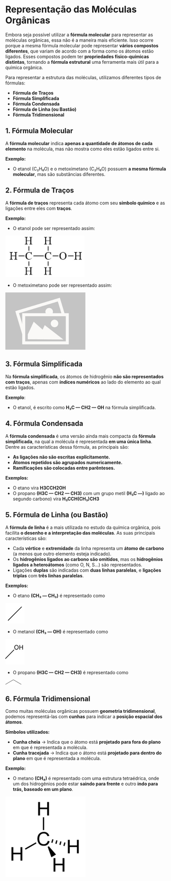 # Representação das Moléculas Orgânicas

Embora seja possível utilizar a **fórmula molecular** para representar as moléculas orgânicas, essa não é a maneira mais eficiente. Isso ocorre porque a mesma fórmula molecular pode representar **vários compostos diferentes**, que variam de acordo com a forma como os átomos estão ligados. Esses compostos podem ter **propriedades físico-químicas distintas**, tornando a **fórmula estrutural** uma ferramenta mais útil para a química orgânica.

Para representar a estrutura das moléculas, utilizamos diferentes tipos de fórmulas:

- **Fórmula de Traços**
- **Fórmula Simplificada**
- **Fórmula Condensada**
- **Fórmula de Linha (ou Bastão)**
- **Fórmula Tridimensional**

## 1. Fórmula Molecular

A **fórmula molecular** indica **apenas a quantidade de átomos de cada elemento** na molécula, mas não mostra como eles estão ligados entre si.

**Exemplo:**

- O etanol (C₂H₆O) e o metoximetano (C₂H₆O) possuem **a mesma fórmula molecular**, mas são substâncias diferentes.

## 2. Fórmula de Traços

A **fórmula de traços** representa cada átomo com seu **símbolo químico** e as ligações entre eles com **traços**.

**Exemplo:**

- O etanol pode ser representado assim:

<img src='/docs/public/images/representacao-das-moleculas-organicas/etanol.jpg' alt="Etanol" />

- O metoximetano pode ser representado assim:

<img src='/docs/public/images/representacao-das-moleculas-organicas/missing.jpg' alt="Sem imagem disponível" width=250 />

## 3. Fórmula Simplificada

Na **fórmula simplificada**, os átomos de hidrogênio **não são representados com traços**, apenas com **índices numéricos** ao lado do elemento ao qual estão ligados.

**Exemplo**:

- O etanol, é escrito como **H₃C — CH2 — OH** na fórmula simplificada.

## 4. Fórmula Condensada

A **fórmula condensada** é uma versão ainda mais compacta da **fórmula simplificada**, na qual a molécula é representada **em uma única linha**. Dentre as características dessa fórmula, as principais são:

- **As ligações não são escritas explicitamente.**
- **Átomos repetidos são agrupados numericamente.**
- **Ramificações são colocadas entre parênteses.**

**Exemplos:**

- O etano vira **H3CCH2OH**
- O propano **(H3C — CH2 — CH3)** com um grupo metil **(H₃C —)** ligado ao segundo carbono) vira **H₃CCH(CH₃)CH3**

## 5. Fórmula de Linha (ou Bastão)

A **fórmula de linha** é a mais utilizada no estudo da química orgânica, pois facilita **o desenho e a interpretação das moléculas**. As suas principais características são:

- Cada **vértice** e **extremidade** da linha representa um **átomo de carbono** (a menos que outro elemento esteja indicado).
- Os **hidrogênios ligados ao carbono são omitidos**, mas os **hidrogênios ligados a heteroátomos** (como O, N, S…) são representados.
- Ligações **duplas** são indicadas com **duas linhas paralelas**, e **ligações triplas** com **três linhas paralelas**.

**Exemplos:**

- O etano **(CH₃ — CH₃)** é representado como

<img src='/docs/public/images/representacao-das-moleculas-organicas/etano.jpg' alt="Etano" />

- O metanol **(CH₃ — OH)** é representado como

<img src='/docs/public/images/representacao-das-moleculas-organicas/metanol.jpg' alt="Metanol" />

- O propano **(H3C — CH2 — CH3)** é representado como

<img src='/docs/public/images/representacao-das-moleculas-organicas/propano.png' alt="Propano" width=50 />

## 6. Fórmula Tridimensional

Como muitas moléculas orgânicas possuem **geometria tridimensional**, podemos representá-las com **cunhas** para indicar a **posição espacial dos átomos**.

**Símbolos utilizados:**

- **Cunha cheia** → Indica que o átomo está **projetado para fora do plano** em que é representada a molécula.
- **Cunha tracejada** → Indica que o átomo está **projetado para dentro do plano** em que é representada a molécula.

**Exemplo:**

- O metano **(CH₄)** é representado com uma estrutura tetraédrica, onde um dos hidrogênios pode estar **saindo para frente** e outro **indo para trás, baseado em um plano**.

<img src="/docs/public/images/representacao-das-moleculas-organicas/metano.png" alt="Metano" width=250 />
